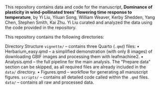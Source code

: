 This repository contains data and code for the manuscript, **Dominance of plasticity in wind-pollinated trees’ flowering time response to temperature**, by Yi Liu, Yiluan Song, William Weaver, Kerby Shedden, Yang Chen, Stephen Smith, Kai Zhu. Yi Liu curated and analyzed the data using the code provided in the repository.

This repository contains the following directories:

Directory Structure
`vignette/` – contains three Quarto (`.qmd`) files:
	•	Herbarium_easy.qmd – a simplified demonstration (with only 8 images) of downloading GBIF images and processing them with leafmachine2.
	•	Analysis.qmd – the full pipeline for the main analysis. The “Prepare data” section can be skipped, as all required files are already included in the `data/` directory.
	•	Figures.qmd – workflow for generating all manuscript figures.
`scripts/` – contains all detailed code called within the `.qmd` files.
`data/` – contains all raw and processed data.
